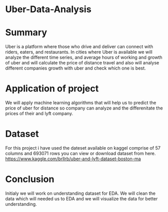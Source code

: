 # Uber-Data-Analysis
# Summary 
Uber is a platform where those who drive and deliver can connect with riders, eaters, and restaurants. In cities where Uber is available we will analyze the different time series, and average hours of working and growth of uber and will calculate the price of distance travel and also will analyse different companies growth with uber and check which one is best. 

# Application of project
We will apply machine learning algorithms that will help us to predict the price of uber for distance so company can analyze and the differenitate the prices of their and lyft company.

# Dataset
For this project i have used the dateset available on kaggel comprise of 57 columns and 693071 rows you can view or download dataset from here. https://www.kaggle.com/brllrb/uber-and-lyft-dataset-boston-ma

# Conclusion 
Initialy we will work on understanding dataset for EDA. We will clean the data which will needed us to EDA and we will visualize the data for better understanding. 
